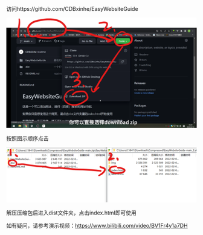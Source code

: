 访问https://github.com/CDBxinhe/EasyWebsiteGuide

![使用指引1](./img/使用指引1.png)

按照图示顺序点击

![使用指引2](./img/使用指引2.png)

解压压缩包后进入dist文件夹，点击index.html即可使用

如有疑问，请参考演示视频：https://www.bilibili.com/video/BV1Fr4y1a7DH

